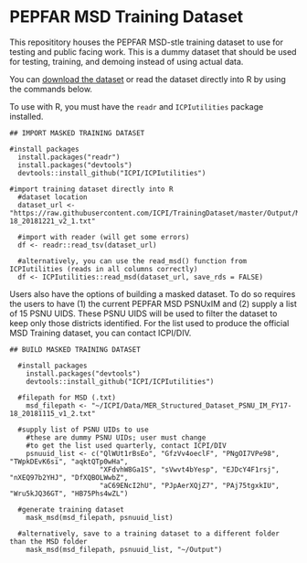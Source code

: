 # PEPFAR MSD Training Dataset

This reposititory houses the PEPFAR MSD-stle training dataset to use for testing and public facing work. This is a dummy dataset that should be used for testing, training, and demoing instead of using actual data.

You can [download the dataset](https://github.com/ICPI/TrainingDataset/raw/master/Output/MER_Structured_TRAINING_Dataset_PSNU_IM_FY17-18_20181221_v2_1.txt) or read the dataset directly into R by using the commands below. 

To use with R, you must have the `readr` and `ICPIutilities` package installed.

```
## IMPORT MASKED TRAINING DATASET

#install packages
  install.packages("readr")
  install.packages("devtools")
  devtools::install_github("ICPI/ICPIutilities")
  
#import training dataset directly into R
  #dataset location
  dataset_url <- "https://raw.githubusercontent.com/ICPI/TrainingDataset/master/Output/MER_Structured_TRAINING_Dataset_PSNU_IM_FY17-18_20181221_v2_1.txt"
  
  #import with reader (will get some errors)
  df <- readr::read_tsv(dataset_url)

  #alternatively, you can use the read_msd() function from ICPIutilities (reads in all columns correctly)
  df <- ICPIutilities::read_msd(dataset_url, save_rds = FALSE)

```

Users also have the options of building a masked dataset. To do so requires the users to have (1) the current PEPFAR MSD PSNUxIM and (2) supply a list of 15 PSNU UIDS. These PSNU UIDS will be used to filter the dataset to keep only those districts identified. For the list used to produce the official MSD Training dataset, you can contact ICPI/DIV.

```
## BUILD MASKED TRAINING DATASET

  #install packages
    install.packages("devtools")
    devtools::install_github("ICPI/ICPIutilities")
  
  #filepath for MSD (.txt)
    msd_filepath <- "~/ICPI/Data/MER_Structured_Dataset_PSNU_IM_FY17-18_20181115_v1_2.txt"
    
  #supply list of PSNU UIDs to use 
    #these are dummy PSNU UIDs; user must change
    #to get the list used quarterly, contact ICPI/DIV
    psnuuid_list <- c("QlWUt1rBsEo", "GfzVv4oeclF", "PNgOI7VPe98", "TWpkDEvK6si", "aqktQTp0wHa", 
                      "XFdvhW8Ga1S", "sVwvt4bYesp", "EJDcY4F1rsj", "nXEQ97b2YHJ", "DfXQBOLWwbZ", 
                      "aC69ENcI2hU", "PJpAerXQjZ7", "PAj75tgxkIU", "Wru5kJQ36GT", "HB75Phs4wZL")
                      
  #generate training dataset
    mask_msd(msd_filepath, psnuuid_list) 
    
  #alternatively, save to a training dataset to a different folder than the MSD folder
    mask_msd(msd_filepath, psnuuid_list, "~/Output") 
```
